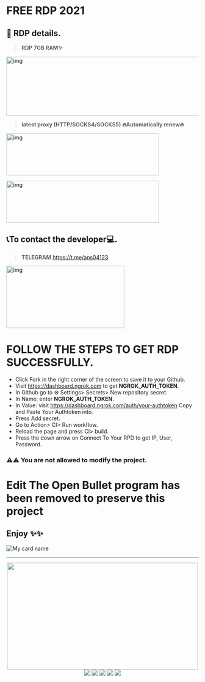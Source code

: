 #  FREE RDP 2021

## 📝 RDP details.

> **RDP 7GB RAM✨** 

> <p align="center">
<img src="https://gitlab.com/ans2004/FREE-RDP-TOOL/-/raw/main/2.jpg" alt="img" width="700" height="155"/>
</p>

> **latest proxy (HTTP/SOCKS4/SOCKS5) 🔥Automatically renew🔥**
> <p align="center">
<img src="https://gitlab.com/ans2004/FREE-RDP-TOOL/-/raw/main/3.jpg" alt="img" width="400" height="110"/>
</p>


> <p align="center">
<img src="https://gitlab.com/ans2004/FREE-RDP-TOOL/-/raw/main/4.jpg" alt="img" width="400" height="110"/>
</p>

## 📞To contact the developer💻.

> **TELEGRAM**
> https://t.me/ans04123
> <p align="center">
[<img src="https://gitlab.com/ans2004/FREE-RDP-TOOL/-/raw/main/1.jpg" alt="img" width="309" height="163"/>](https://t.me/ans2004123)
</p>


# FOLLOW THE STEPS TO GET RDP SUCCESSFULLY.

* Click Fork in the right corner of the screen to save it to your Github.
* Visit https://dashboard.ngrok.com to get **NGROK_AUTH_TOKEN**.
* In Github go to ⚙ Settings> Secrets> New repository secret.
* In Name: enter **NGROK_AUTH_TOKEN**.
* In Value: visit https://dashboard.ngrok.com/auth/your-authtoken Copy and Paste Your Authtoken into.
* Press Add secret.
* Go to Action> CI> Run workflow.
* Reload the page and press CI> build.
* Press the down arrow on Connect To Your RPD to get IP, User, Password.


### ⚠️⚠️ You are not allowed to modify the project.

# Edit The Open Bullet program has been removed to preserve this project

## Enjoy ✨✨

![My card name](https://cardivo.vercel.app/api?name=%E5%8D%90%E3%83%85ANAS%E3%83%85%E5%8D%8D&description=WELCOME%F0%9F%91%8B%D8%A3%D8%AC%D9%85%D9%84%20%D9%84%D8%AD%D8%B8%D8%A7%D8%AA%20%D8%A7%D9%84%D8%B3%D8%B9%D8%A7%D8%AF%D8%A9%20%D8%B9%D9%86%D8%AF%D9%85%D8%A7%20%D8%AA%D8%AD%D9%82%D9%82%20%D8%A3%D8%B4%D9%8A%D8%A7%D8%A1%20%D9%8A%D8%B9%D8%AA%D9%82%D8%AF%20%D8%A7%D9%84%D9%86%D8%A7%D8%B3%20%D8%A7%D9%86%D9%83%20%D9%84%D9%86%20%D8%AA%D8%B3%D8%AA%D8%B7%D9%8A%D8%B9%20%D8%AA%D8%AD%D9%82%D9%8A%D9%82%D9%87%D8%A7%E2%9C%A8%20TO%20CONTACT%20ME%20%F0%9F%92%BB%20TELEGRAM%20%3A%20%E2%9C%A8ans2004123%E2%9C%A8&image=https://f.top4top.io/p_2072erckg1.jpg&backgroundColor=%23ecf0f1)


___

<p align="center">
  <img width="500" height="280" src="https://i.pinimg.com/originals/44/ac/c8/44acc8ee2d1b09f92c032cebb38227b4.gif" />
  <br>
  <img src="https://img.shields.io/badge/-PYTHON-black?style=flat-square&logo=python&logoColor=1572b6" />
  <img src="https://img.shields.io/badge/-HTML5-black?style=flat-square&logo=html5&logoColor=1572b6" />
  <img src="https://img.shields.io/badge/-CSS-black?style=flat-square&logo=css3&logoColor=1572b6" />
  <img src="https://img.shields.io/badge/-Git-black?style=flat-square&logo=git" />
  <img src="https://img.shields.io/badge/-GitHub-black?style=flat-square&logo=github" /> <br>
</p>

